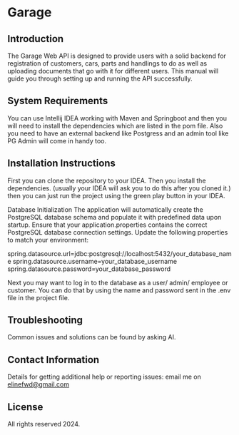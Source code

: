# Garage

## Introduction
The Garage Web API is designed to provide users with a solid backend for registration of customers,
cars, parts and handlings to do as well as uploading documents that go with it for different users.
This manual will guide you through setting up and running the API successfully.

## System Requirements
You can use Intellij IDEA working with Maven and Springboot and then you will need to install the dependencies
which are listed in the pom file. Also you need to have an external backend like Postgress and an admin tool 
like PG Admin will come in handy too.

## Installation Instructions
First you can clone the repository to your IDEA.
Then you install the dependencies. (usually your IDEA will ask you to do this after you cloned it.)
then you can just run the project using the green play button in your IDEA.

Database Initialization
The application will automatically create the PostgreSQL database schema and populate it with predefined data upon 
startup.
Ensure that your application.properties contains the correct PostgreSQL database connection settings. Update the 
following properties to match your environment:

spring.datasource.url=jdbc:postgresql://localhost:5432/your_database_name
spring.datasource.username=your_database_username
spring.datasource.password=your_database_password

Next you may want to log in to the database as a user/ admin/ employee or customer.
You can do that by using the name and password sent in the .env file in the project file.

## Troubleshooting
Common issues and solutions can be found by asking AI.

## Contact Information
Details for getting additional help or reporting issues: email me on elinefwd@gmail.com

## License
All rights reserved 2024.

